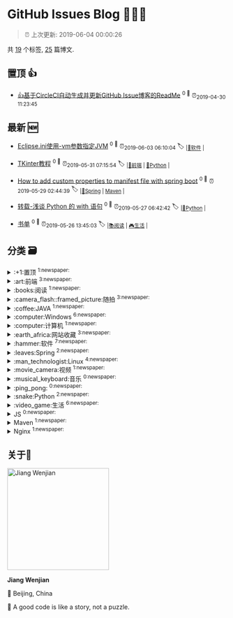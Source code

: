 
# GitHub Issues Blog :tada::tada::tada:
    
> :alarm_clock: 上次更新: 2019-06-04 00:00:26
    
共 [19](https://github.com/jwenjian/ghiblog/labels) 个标签, [25](https://github.com/jwenjian/ghiblog/issues) 篇博文.

## 置顶 :thumbsup: 
- [👍基于CircleCI自动生成并更新GitHub Issue博客的ReadMe](https://github.com/jwenjian/ghiblog/issues/1)  <sup>0 :speech_balloon:</sup>  	 :alarm_clock:<sub>2019-04-30 11:23:45</sub> 
## 最新 :new: 
- [Eclipse.ini使用-vm参数指定JVM](https://github.com/jwenjian/ghiblog/issues/26) <sup>0 :speech_balloon:</sup>  			 :alarm_clock:<sub>2019-06-03 06:10:04</sub> 
 :label: 	<sub>|</sub><sub>[:hammer:软件](https://github.com/jwenjian/ghiblog/labels/%3Ahammer%3A%E8%BD%AF%E4%BB%B6)	|	</sub>

- [TKinter教程](https://github.com/jwenjian/ghiblog/issues/25) <sup>0 :speech_balloon:</sup>  			 :alarm_clock:<sub>2019-05-31 07:15:54</sub> 
 :label: 	<sub>|</sub><sub>[:art:前端](https://github.com/jwenjian/ghiblog/labels/%3Aart%3A%E5%89%8D%E7%AB%AF)	|	</sub><sub>[:snake:Python](https://github.com/jwenjian/ghiblog/labels/%3Asnake%3APython)	|	</sub>

- [How to add custom properties to manifest file with spring boot](https://github.com/jwenjian/ghiblog/issues/24) <sup>0 :speech_balloon:</sup>  			 :alarm_clock:<sub>2019-05-29 02:44:39</sub> 
 :label: 	<sub>|</sub><sub>[:leaves:Spring](https://github.com/jwenjian/ghiblog/labels/%3Aleaves%3ASpring)	|	</sub><sub>[Maven](https://github.com/jwenjian/ghiblog/labels/Maven)	|	</sub>

- [转载-浅谈 Python 的 with 语句](https://github.com/jwenjian/ghiblog/issues/23) <sup>0 :speech_balloon:</sup>  			 :alarm_clock:<sub>2019-05-27 06:42:42</sub> 
 :label: 	<sub>|</sub><sub>[:snake:Python](https://github.com/jwenjian/ghiblog/labels/%3Asnake%3APython)	|	</sub>

- [书单](https://github.com/jwenjian/ghiblog/issues/22) <sup>0 :speech_balloon:</sup>  			 :alarm_clock:<sub>2019-05-26 13:45:03</sub> 
 :label: 	<sub>|</sub><sub>[:books:阅读](https://github.com/jwenjian/ghiblog/labels/%3Abooks%3A%E9%98%85%E8%AF%BB)	|	</sub><sub>[:video_game:生活](https://github.com/jwenjian/ghiblog/labels/%3Avideo_game%3A%E7%94%9F%E6%B4%BB)	|	</sub>

## 分类  :card_file_box: 

<details>
<summary>:+1:置顶	<sup>1:newspaper:</sup></summary>

- [👍基于CircleCI自动生成并更新GitHub Issue博客的ReadMe](https://github.com/jwenjian/ghiblog/issues/1)  <sup>0 :speech_balloon:</sup>  	 :alarm_clock:<sub>2019-04-30 11:23:45</sub> 


</details>

<details>
<summary>:art:前端	<sup>3:newspaper:</sup></summary>

- [TKinter教程](https://github.com/jwenjian/ghiblog/issues/25)  <sup>0 :speech_balloon:</sup>  	 :alarm_clock:<sub>2019-05-31 07:15:54</sub> 
- [中国色-收集中国传统颜色的网站](https://github.com/jwenjian/ghiblog/issues/20)  <sup>0 :speech_balloon:</sup>  	 :alarm_clock:<sub>2019-05-26 13:42:12</sub> 
- [CSS隐藏元素滚动条](https://github.com/jwenjian/ghiblog/issues/15)  <sup>0 :speech_balloon:</sup>  	 :alarm_clock:<sub>2019-05-26 13:15:46</sub> 


</details>

<details>
<summary>:books:阅读	<sup>1:newspaper:</sup></summary>

- [书单](https://github.com/jwenjian/ghiblog/issues/22)  <sup>0 :speech_balloon:</sup>  	 :alarm_clock:<sub>2019-05-26 13:45:03</sub> 


</details>

<details>
<summary>:camera_flash::framed_picture:随拍	<sup>3:newspaper:</sup></summary>

- [2019年的第一次旅行](https://github.com/jwenjian/ghiblog/issues/17)  <sup>0 :speech_balloon:</sup>  	 :alarm_clock:<sub>2019-05-26 13:30:51</sub> 
- [本周生活随拍](https://github.com/jwenjian/ghiblog/issues/10)  <sup>0 :speech_balloon:</sup>  	 :alarm_clock:<sub>2019-05-25 04:46:26</sub> 
- [借光计划-798艺术区](https://github.com/jwenjian/ghiblog/issues/8)  <sup>0 :speech_balloon:</sup>  	 :alarm_clock:<sub>2019-05-19 04:50:12</sub> 


</details>

<details>
<summary>:coffee:JAVA	<sup>1:newspaper:</sup></summary>

- [配置SpringBoot定时任务线程池](https://github.com/jwenjian/ghiblog/issues/21)  <sup>0 :speech_balloon:</sup>  	 :alarm_clock:<sub>2019-05-26 13:43:52</sub> 


</details>

<details>
<summary>:computer:Windows	<sup>6:newspaper:</sup></summary>

- [调整Typora显示宽度](https://github.com/jwenjian/ghiblog/issues/18)  <sup>0 :speech_balloon:</sup>  	 :alarm_clock:<sub>2019-05-26 13:33:39</sub> 
- [Windows截图工具-Snipaste](https://github.com/jwenjian/ghiblog/issues/13)  <sup>0 :speech_balloon:</sup>  	 :alarm_clock:<sub>2019-05-25 23:58:30</sub> 
- [Windows工具-制作启动U盘](https://github.com/jwenjian/ghiblog/issues/11)  <sup>0 :speech_balloon:</sup>  	 :alarm_clock:<sub>2019-05-25 04:55:17</sub> 
- [智能屏幕护眼软件: f.lux](https://github.com/jwenjian/ghiblog/issues/5)  <sup>0 :speech_balloon:</sup>  	 :alarm_clock:<sub>2019-05-15 14:48:46</sub> 
- [windows系统-gif 动画录制软件](https://github.com/jwenjian/ghiblog/issues/4)  <sup>0 :speech_balloon:</sup>  	 :alarm_clock:<sub>2019-05-15 14:40:19</sub> 
- [谷歌浏览器原生支持触控板快速前进后退](https://github.com/jwenjian/ghiblog/issues/3)  <sup>0 :speech_balloon:</sup>  	 :alarm_clock:<sub>2019-05-15 14:36:35</sub> 


</details>

<details>
<summary>:computer:计算机	<sup>1:newspaper:</sup></summary>

- [HSTS](https://github.com/jwenjian/ghiblog/issues/14)  <sup>0 :speech_balloon:</sup>  	 :alarm_clock:<sub>2019-05-26 13:13:34</sub> 


</details>

<details>
<summary>:earth_africa:网站收藏	<sup>3:newspaper:</sup></summary>

- [中国色-收集中国传统颜色的网站](https://github.com/jwenjian/ghiblog/issues/20)  <sup>0 :speech_balloon:</sup>  	 :alarm_clock:<sub>2019-05-26 13:42:12</sub> 
- [Linux命令在线查询手册](https://github.com/jwenjian/ghiblog/issues/12)  <sup>0 :speech_balloon:</sup>  	 :alarm_clock:<sub>2019-05-25 23:46:51</sub> 
- [Windows工具-制作启动U盘](https://github.com/jwenjian/ghiblog/issues/11)  <sup>0 :speech_balloon:</sup>  	 :alarm_clock:<sub>2019-05-25 04:55:17</sub> 


</details>

<details>
<summary>:hammer:软件	<sup>7:newspaper:</sup></summary>

- [Eclipse.ini使用-vm参数指定JVM](https://github.com/jwenjian/ghiblog/issues/26)  <sup>0 :speech_balloon:</sup>  	 :alarm_clock:<sub>2019-06-03 06:10:04</sub> 
- [Eclipse网络代理配置](https://github.com/jwenjian/ghiblog/issues/19)  <sup>0 :speech_balloon:</sup>  	 :alarm_clock:<sub>2019-05-26 13:38:40</sub> 
- [调整Typora显示宽度](https://github.com/jwenjian/ghiblog/issues/18)  <sup>0 :speech_balloon:</sup>  	 :alarm_clock:<sub>2019-05-26 13:33:39</sub> 
- [Windows截图工具-Snipaste](https://github.com/jwenjian/ghiblog/issues/13)  <sup>0 :speech_balloon:</sup>  	 :alarm_clock:<sub>2019-05-25 23:58:30</sub> 
- [Windows工具-制作启动U盘](https://github.com/jwenjian/ghiblog/issues/11)  <sup>0 :speech_balloon:</sup>  	 :alarm_clock:<sub>2019-05-25 04:55:17</sub> 
- [智能屏幕护眼软件: f.lux](https://github.com/jwenjian/ghiblog/issues/5)  <sup>0 :speech_balloon:</sup>  	 :alarm_clock:<sub>2019-05-15 14:48:46</sub> 
- [windows系统-gif 动画录制软件](https://github.com/jwenjian/ghiblog/issues/4)  <sup>0 :speech_balloon:</sup>  	 :alarm_clock:<sub>2019-05-15 14:40:19</sub> 


</details>

<details>
<summary>:leaves:Spring	<sup>2:newspaper:</sup></summary>

- [How to add custom properties to manifest file with spring boot](https://github.com/jwenjian/ghiblog/issues/24)  <sup>0 :speech_balloon:</sup>  	 :alarm_clock:<sub>2019-05-29 02:44:39</sub> 
- [配置SpringBoot定时任务线程池](https://github.com/jwenjian/ghiblog/issues/21)  <sup>0 :speech_balloon:</sup>  	 :alarm_clock:<sub>2019-05-26 13:43:52</sub> 


</details>

<details>
<summary>:man_technologist:Linux	<sup>4:newspaper:</sup></summary>

- [调整Typora显示宽度](https://github.com/jwenjian/ghiblog/issues/18)  <sup>0 :speech_balloon:</sup>  	 :alarm_clock:<sub>2019-05-26 13:33:39</sub> 
- [Linux命令在线查询手册](https://github.com/jwenjian/ghiblog/issues/12)  <sup>0 :speech_balloon:</sup>  	 :alarm_clock:<sub>2019-05-25 23:46:51</sub> 
- [Linux-编译安装nginx源码](https://github.com/jwenjian/ghiblog/issues/9)  <sup>0 :speech_balloon:</sup>  	 :alarm_clock:<sub>2019-05-24 03:17:52</sub> 
- [Nginx代理Oracle数据库连接](https://github.com/jwenjian/ghiblog/issues/6)  <sup>0 :speech_balloon:</sup>  	 :alarm_clock:<sub>2019-05-16 14:12:17</sub> 


</details>

<details>
<summary>:movie_camera:视频	<sup>1:newspaper:</sup></summary>

- [我们的生活多愉快~](https://github.com/jwenjian/ghiblog/issues/7)  <sup>0 :speech_balloon:</sup>  	 :alarm_clock:<sub>2019-05-17 00:19:48</sub> 


</details>

<details>
<summary>:musical_keyboard:音乐	<sup>0:newspaper:</sup></summary>



</details>

<details>
<summary>:ping_pong:	<sup>0:newspaper:</sup></summary>



</details>

<details>
<summary>:snake:Python	<sup>2:newspaper:</sup></summary>

- [TKinter教程](https://github.com/jwenjian/ghiblog/issues/25)  <sup>0 :speech_balloon:</sup>  	 :alarm_clock:<sub>2019-05-31 07:15:54</sub> 
- [转载-浅谈 Python 的 with 语句](https://github.com/jwenjian/ghiblog/issues/23)  <sup>0 :speech_balloon:</sup>  	 :alarm_clock:<sub>2019-05-27 06:42:42</sub> 


</details>

<details>
<summary>:video_game:生活	<sup>6:newspaper:</sup></summary>

- [书单](https://github.com/jwenjian/ghiblog/issues/22)  <sup>0 :speech_balloon:</sup>  	 :alarm_clock:<sub>2019-05-26 13:45:03</sub> 
- [2019年的第一次旅行](https://github.com/jwenjian/ghiblog/issues/17)  <sup>0 :speech_balloon:</sup>  	 :alarm_clock:<sub>2019-05-26 13:30:51</sub> 
- [bye 2018](https://github.com/jwenjian/ghiblog/issues/16)  <sup>0 :speech_balloon:</sup>  	 :alarm_clock:<sub>2019-05-26 13:18:57</sub> 
- [本周生活随拍](https://github.com/jwenjian/ghiblog/issues/10)  <sup>0 :speech_balloon:</sup>  	 :alarm_clock:<sub>2019-05-25 04:46:26</sub> 
- [借光计划-798艺术区](https://github.com/jwenjian/ghiblog/issues/8)  <sup>0 :speech_balloon:</sup>  	 :alarm_clock:<sub>2019-05-19 04:50:12</sub> 
- [我们的生活多愉快~](https://github.com/jwenjian/ghiblog/issues/7)  <sup>0 :speech_balloon:</sup>  	 :alarm_clock:<sub>2019-05-17 00:19:48</sub> 


</details>

<details>
<summary>JS	<sup>0:newspaper:</sup></summary>



</details>

<details>
<summary>Maven	<sup>1:newspaper:</sup></summary>

- [How to add custom properties to manifest file with spring boot](https://github.com/jwenjian/ghiblog/issues/24)  <sup>0 :speech_balloon:</sup>  	 :alarm_clock:<sub>2019-05-29 02:44:39</sub> 


</details>

<details>
<summary>Nginx	<sup>1:newspaper:</sup></summary>

- [Linux-编译安装nginx源码](https://github.com/jwenjian/ghiblog/issues/9)  <sup>0 :speech_balloon:</sup>  	 :alarm_clock:<sub>2019-05-24 03:17:52</sub> 


</details>

## 关于:boy: 

[<img alt="Jiang Wenjian" src="https://avatars3.githubusercontent.com/u/25657798?v=4" width="233"/>](https://github.com/jwenjian)

**Jiang Wenjian**

:round_pushpin: Beijing, China

:black_flag: A good code is like a story, not a puzzle.
